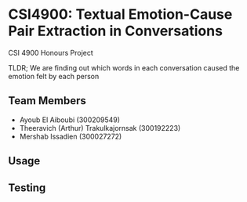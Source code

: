 # CSI4900: Textual Emotion-Cause Pair Extraction in Conversations

CSI 4900 Honours Project

TLDR;
We are finding out which words in each conversation caused the emotion felt by each person

## Team Members

- Ayoub El Aiboubi (300209549)
- Theeravich (Arthur) Trakulkajornsak (300192223)
- Mershab Issadien (300027272)

## Usage


## Testing
